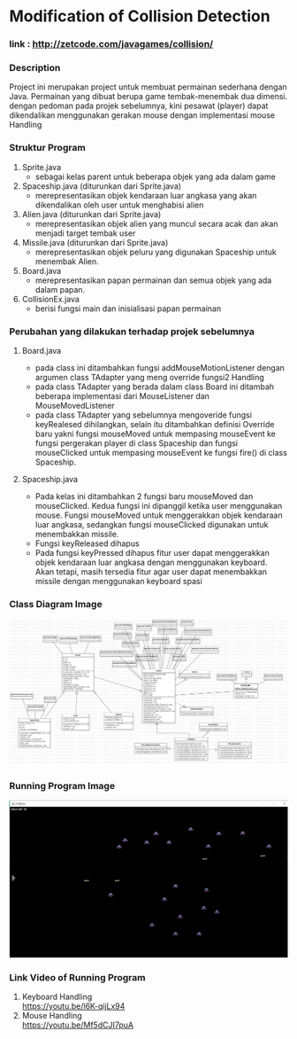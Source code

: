 # Modification of Collision Detection 

### link : http://zetcode.com/javagames/collision/

### Description
Project ini merupakan project untuk membuat permainan sederhana dengan Java. Permainan yang dibuat berupa game tembak-menembak dua dimensi. dengan pedoman pada projek sebelumnya, kini pesawat (player) dapat dikendalikan menggunakan gerakan mouse dengan implementasi mouse Handling

### Struktur Program
1. Sprite.java
    - sebagai kelas parent untuk beberapa objek yang ada dalam game
2. Spaceship.java (diturunkan dari Sprite.java) 
    - merepresentasikan objek kendaraan luar angkasa yang akan dikendalikan oleh user untuk menghabisi alien
3. Alien.java (diturunkan dari Sprite.java) 
    - merepresentasikan objek alien yang muncul secara acak dan akan menjadi target tembak user
4. Missile.java (diturunkan dari Sprite.java) 
    - merepresentasikan objek peluru yang digunakan Spaceship untuk menembak Alien.
5. Board.java 
    - merepresentasikan papan permainan dan semua objek yang ada dalam papan.
6. CollisionEx.java
    - berisi fungsi main dan inisialisasi papan permainan

### Perubahan yang dilakukan terhadap projek sebelumnya
1. Board.java
    - pada class ini ditambahkan fungsi addMouseMotionListener dengan argumen class TAdapter yang meng override fungsi2 Handling
    - pada class TAdapter yang berada dalam class Board ini ditambah beberapa implementasi dari MouseListener dan MouseMovedListener
    - pada class TAdapter yang sebelumnya mengoveride fungsi keyRealesed dihilangkan, selain itu ditambahkan definisi Override baru yakni fungsi mouseMoved untuk mempasing mouseEvent ke fungsi pergerakan player di class Spaceship dan fungsi mouseClicked untuk mempasing mouseEvent ke fungsi fire() di class Spaceship.

2. Spaceship.java
    - Pada kelas ini ditambahkan 2 fungsi baru mouseMoved dan mouseClicked. Kedua fungsi ini dipanggil ketika user menggunakan mouse. Fungsi mouseMoved untuk menggerakkan objek kendaraan luar angkasa, sedangkan fungsi mouseClicked digunakan untuk menembakkan missile.
    - Fungsi keyReleased dihapus
    - Pada fungsi keyPressed dihapus fitur user dapat menggerakkan objek kendaraan luar angkasa dengan menggunakan keyboard. Akan tetapi, masih tersedia fitur agar user dapat menembakkan missile dengan menggunakan keyboard spasi

### Class Diagram Image

<p align="center">
  <img width="1000" src="./img/diagramClass.png" >
</p>

### Running Program Image

<p align="center">
  <img width="1000" src="./img/program.png" >
</p>

### Link Video of Running Program
1. Keyboard Handling<br>
    https://youtu.be/l6K-qijLx94
2. Mouse Handling<br>
    https://youtu.be/Mf5dCJI7puA
